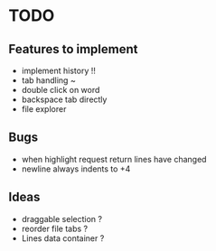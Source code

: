 # TODO

## Features to implement

- implement history !!
- tab handling ~
- double click on word
- backspace tab directly
- file explorer

## Bugs

- when highlight request return lines have changed
- newline always indents to +4

## Ideas

- draggable selection ?
- reorder file tabs ?
- Lines data container ?